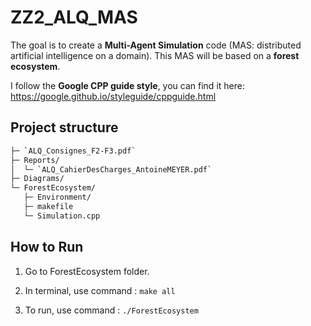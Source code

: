 # ZZ2_ALQ_MAS

The goal is to create a **Multi-Agent Simulation** code (MAS: distributed artificial intelligence on a domain). This MAS will be based on a **forest ecosystem**.

I follow the **Google CPP guide style**, you can find it here: https://google.github.io/styleguide/cppguide.html 

## Project structure

```bash
├─ `ALQ_Consignes_F2-F3.pdf`    
├─ Reports/         
│  └─ `ALQ_CahierDesCharges_AntoineMEYER.pdf`   
├─ Diagrams/  
└─ ForestEcosystem/
   ├─ Environment/
   ├─ makefile
   └─ Simulation.cpp
```

## How to Run

1. Go to ForestEcosystem folder.

2. In terminal, use command : `make all`

3. To run, use command : `./ForestEcosystem` 

